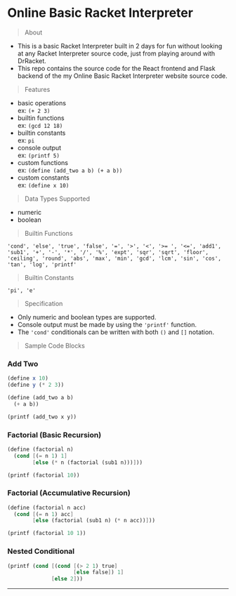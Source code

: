 # Online Basic Racket Interpreter

> About

- This is a basic Racket Interpreter built in 2 days for fun without looking at any Racket Interpreter source code, just from playing around with DrRacket.
- This repo contains the source code for the React frontend and Flask backend of the my Online Basic Racket Interpreter website source code.

> Features

- basic operations  
  ex: `(+ 2 3)`
- builtin functions  
  ex: `(gcd 12 18)`
- builtin constants  
  ex: `pi`
- console output  
  ex: `(printf 5)`
- custom functions  
  ex: `(define (add_two a b) (+ a b))`
- custom constants  
  ex: `(define x 10)`

> Data Types Supported

- numeric
- boolean

> Builtin Functions

`'cond', 'else', 'true', 'false', '=', '>', '<', '>= ', '<=', 'add1', 'sub1', '+', '-', '*', '/', '%', 'expt', 'sqr', 'sqrt', 'floor', 'ceiling', 'round', 'abs', 'max', 'min', 'gcd', 'lcm', 'sin', 'cos', 'tan', 'log', 'printf'`

> Builtin Constants

`'pi', 'e'`

> Specification

- Only numeric and boolean types are supported.
- Console output must be made by using the `'printf'` function.
- The `'cond'` conditionals can be written with both `()` and `[]` notation.

> Sample Code Blocks

### Add Two

```scheme
(define x 10)
(define y (* 2 3))

(define (add_two a b)
  (+ a b))

(printf (add_two x y))
```

### Factorial (Basic Recursion)

```scheme
(define (factorial n)
  (cond [(= n 1) 1]
        [else (* n (factorial (sub1 n)))]))

(printf (factorial 10))
```

### Factorial (Accumulative Recursion)

```scheme
(define (factorial n acc)
  (cond [(= n 1) acc]
        [else (factorial (sub1 n) (* n acc))]))

(printf (factorial 10 1))
```

### Nested Conditional

```scheme
(printf (cond [(cond [(> 2 1) true]
                     [else false]) 1]
              [else 2]))
```

---

